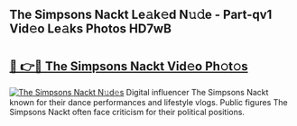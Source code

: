## The Simpsons Nackt Le𝚊k𝚎d N𝚞𝚍e - Part-qv1 Vid𝚎o Le𝚊ks Photos HD7wB

# <h2><a href="http://fb7bs1.evod.top/?m=The+Simpsons+Nackt">🔗 👉🔴 The Simpsons Nackt Vid𝚎o Ph𝚘t𝚘s</a></h2>

[![The Simpsons Nackt N𝚞d𝚎s](https://i.imgur.com/8V9OHl7.gif)](http://fb7bs1.evod.top/?m=The+Simpsons+Nackt)
Digital influencer The Simpsons Nackt known for their dance performances and lifestyle vlogs. Public figures The Simpsons Nackt often face criticism for their political positions. 
